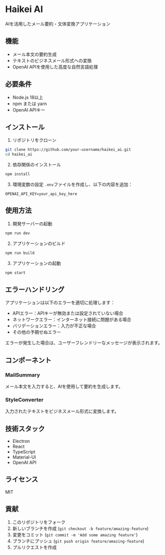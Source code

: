 # Haikei AI

AIを活用したメール要約・文体変換アプリケーション

## 機能

- メール本文の要約生成
- テキストのビジネスメール形式への変換
- OpenAI APIを使用した高度な自然言語処理

## 必要条件

- Node.js 18以上
- npm または yarn
- OpenAI APIキー

## インストール

1. リポジトリをクローン
```bash
git clone https://github.com/your-username/haikei_ai.git
cd haikei_ai
```

2. 依存関係のインストール
```bash
npm install
```

3. 環境変数の設定
`.env`ファイルを作成し、以下の内容を追加：
```
OPENAI_API_KEY=your_api_key_here
```

## 使用方法

1. 開発サーバーの起動
```bash
npm run dev
```

2. アプリケーションのビルド
```bash
npm run build
```

3. アプリケーションの起動
```bash
npm start
```

## エラーハンドリング

アプリケーションは以下のエラーを適切に処理します：

- APIエラー：APIキーが無効または設定されていない場合
- ネットワークエラー：インターネット接続に問題がある場合
- バリデーションエラー：入力が不正な場合
- その他の予期せぬエラー

エラーが発生した場合は、ユーザーフレンドリーなメッセージが表示されます。

## コンポーネント

### MailSummary
メール本文を入力すると、AIを使用して要約を生成します。

### StyleConverter
入力されたテキストをビジネスメール形式に変換します。

## 技術スタック

- Electron
- React
- TypeScript
- Material-UI
- OpenAI API

## ライセンス

MIT

## 貢献

1. このリポジトリをフォーク
2. 新しいブランチを作成 (`git checkout -b feature/amazing-feature`)
3. 変更をコミット (`git commit -m 'Add some amazing feature'`)
4. ブランチにプッシュ (`git push origin feature/amazing-feature`)
5. プルリクエストを作成 